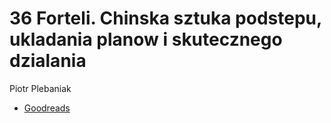 # 36 Forteli. Chinska sztuka podstepu, ukladania planow i skutecznego dzialania

Piotr Plebaniak

* [Goodreads](https://www.goodreads.com/book/show/18161908-36-forteli-chi-ska-sztuka-podst-pu-uk-adania-plan-w-i-skutecznego-dzia)
